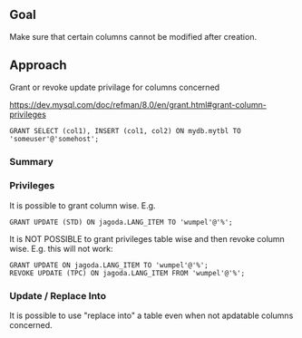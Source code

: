 ## Goal
Make sure that certain columns cannot be modified after creation.
## Approach
Grant or revoke update privilage for columns concerned

https://dev.mysql.com/doc/refman/8.0/en/grant.html#grant-column-privileges

```
GRANT SELECT (col1), INSERT (col1, col2) ON mydb.mytbl TO 'someuser'@'somehost';
```

### Summary
### Privileges
It is possible to grant column wise.
E.g.
```
GRANT UPDATE (STD) ON jagoda.LANG_ITEM TO 'wumpel'@'%';
```

It is NOT POSSIBLE to grant privileges table wise and then revoke column wise.
E.g. this will not work:
```
GRANT UPDATE ON jagoda.LANG_ITEM TO 'wumpel'@'%';
REVOKE UPDATE (TPC) ON jagoda.LANG_ITEM FROM 'wumpel'@'%';
```

### Update / Replace Into
It is possible to use "replace into" a table even when not apdatable columns concerned.
